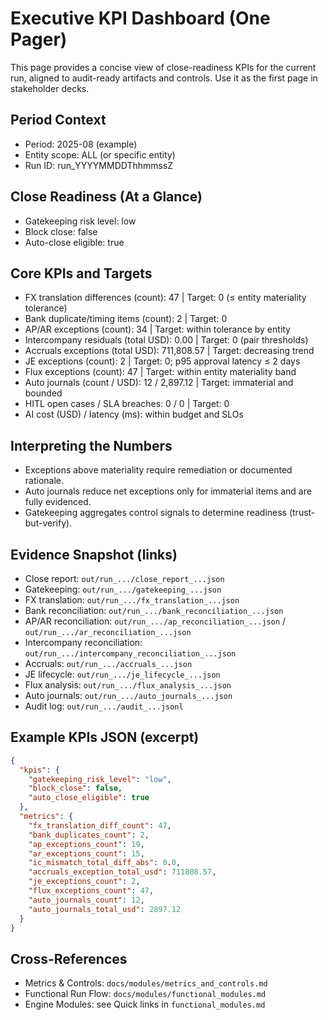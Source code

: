 # Executive KPI Dashboard (One Pager)

This page provides a concise view of close-readiness KPIs for the current run, aligned to audit-ready artifacts and controls. Use it as the first page in stakeholder decks.

## Period Context
- Period: 2025-08 (example)
- Entity scope: ALL (or specific entity)
- Run ID: run_YYYYMMDDThhmmssZ

## Close Readiness (At a Glance)
- Gatekeeping risk level: low
- Block close: false
- Auto-close eligible: true

## Core KPIs and Targets
- FX translation differences (count): 47  | Target: 0 (≤ entity materiality tolerance)
- Bank duplicate/timing items (count): 2  | Target: 0
- AP/AR exceptions (count): 34             | Target: within tolerance by entity
- Intercompany residuals (total USD): 0.00 | Target: 0 (pair thresholds)
- Accruals exceptions (total USD): 711,808.57 | Target: decreasing trend
- JE exceptions (count): 2                 | Target: 0; p95 approval latency ≤ 2 days
- Flux exceptions (count): 47              | Target: within entity materiality band
- Auto journals (count / USD): 12 / 2,897.12 | Target: immaterial and bounded
- HITL open cases / SLA breaches: 0 / 0    | Target: 0
- AI cost (USD) / latency (ms): within budget and SLOs

## Interpreting the Numbers
- Exceptions above materiality require remediation or documented rationale.
- Auto journals reduce net exceptions only for immaterial items and are fully evidenced.
- Gatekeeping aggregates control signals to determine readiness (trust-but-verify).

## Evidence Snapshot (links)
- Close report: `out/run_.../close_report_...json`
- Gatekeeping: `out/run_.../gatekeeping_...json`
- FX translation: `out/run_.../fx_translation_...json`
- Bank reconciliation: `out/run_.../bank_reconciliation_...json`
- AP/AR reconciliation: `out/run_.../ap_reconciliation_...json` / `out/run_.../ar_reconciliation_...json`
- Intercompany reconciliation: `out/run_.../intercompany_reconciliation_...json`
- Accruals: `out/run_.../accruals_...json`
- JE lifecycle: `out/run_.../je_lifecycle_...json`
- Flux analysis: `out/run_.../flux_analysis_...json`
- Auto journals: `out/run_.../auto_journals_...json`
- Audit log: `out/run_.../audit_...jsonl`

## Example KPIs JSON (excerpt)
```json
{
  "kpis": {
    "gatekeeping_risk_level": "low",
    "block_close": false,
    "auto_close_eligible": true
  },
  "metrics": {
    "fx_translation_diff_count": 47,
    "bank_duplicates_count": 2,
    "ap_exceptions_count": 19,
    "ar_exceptions_count": 15,
    "ic_mismatch_total_diff_abs": 0.0,
    "accruals_exception_total_usd": 711808.57,
    "je_exceptions_count": 2,
    "flux_exceptions_count": 47,
    "auto_journals_count": 12,
    "auto_journals_total_usd": 2897.12
  }
}
```

## Cross-References
- Metrics & Controls: `docs/modules/metrics_and_controls.md`
- Functional Run Flow: `docs/modules/functional_modules.md`
- Engine Modules: see Quick links in `functional_modules.md`
